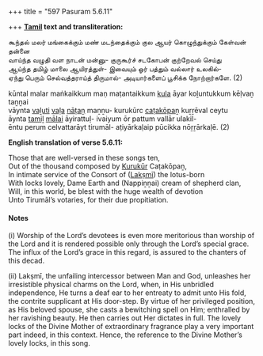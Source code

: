 +++
title = "597 Pasuram 5.6.11"

+++
**[Tamil](/definition/tamil#history "show Tamil definitions") text and transliteration:**

கூந்தல் மலர் மங்கைக்கும் மண் மடந்தைக்கும் குல ஆயர் கொழுந்துக்கும் கேள்வன் தன்னை  
வாய்ந்த வழுதி வள நாடன் மன்னு- குருகூர்ச் சடகோபன் குற்றேவல் செய்து  
ஆய்ந்த தமிழ் மாலை ஆயிரத்துள்- இவையும் ஓர் பத்தும் வல்லார் உலகில்-  
ஏந்து பெரும் செல்வத்தராய்த் திருமால்- அடியார்களைப் பூசிக்க நோற்றார்களே. (2)

kūntal malar maṅkaikkum maṇ maṭantaikkum [kula](/definition/kula#history "show kula definitions") āyar koḻuntukkum kēḷvaṉ taṉṉai  
vāynta [vaḻuti](/definition/valuti#history "show vaḻuti definitions") [vaḷa](/definition/vala#history "show vaḷa definitions") [nāṭaṉ](/definition/natan#history "show nāṭaṉ definitions") maṉṉu- kurukūrc [caṭakōpaṉ](/definition/catakopan#vaishnavism "show caṭakōpaṉ definitions") kuṟṟēval ceytu  
āynta [tamiḻ](/definition/tamil#history "show tamiḻ definitions") [mālai](/definition/malai#history "show mālai definitions") āyirattuḷ- ivaiyum ōr pattum vallār ulakil-  
ēntu perum celvattarāyt tirumāl- aṭiyārkaḷaip pūcikka nōṟṟārkaḷē. (2)

**English translation of verse 5.6.11:**

Those that are well-versed in these songs ten,  
Out of the thousand composed by [Kurukūr](/definition/kurukur#vaishnavism "show Kurukūr definitions") Caṭakōpaṉ,  
In intimate service of the Consort of ([Lakṣmī](/definition/lakshmi#vaishnavism "show Lakṣmī definitions")) the lotus-born  
With locks lovely, Dame Earth and (Nappiṉṉai) cream of shepherd clan,  
Will, in this world, be blest with the huge wealth of devotion  
Unto Tirumāl’s votaries, for their due propitiation.

#### Notes

\(i\) Worship of the Lord’s devotees is even more meritorious than worship of the Lord and it is rendered possible only through the Lord’s special grace. The influx of the Lord’s grace in this regard, is assured to the chanters of this decad.

\(ii\) Lakṣmī, the unfailing intercessor between Man and God, unleashes her irresistible physical charms on the Lord, when, in His unbridled independence, He turns a deaf ear to her entreaty to admit unto His fold, the contrite supplicant at His door-step. By virtue of her privileged position, as His beloved spouse, she casts a bewitching spell on Him; enthralled by her ravishing beauty. He then carries out Her dictates in full. The lovely locks of the Divine Mother of extraordinary fragrance play a very important part indeed, in this context. Hence, the reference to the Divine Mother’s lovely locks, in this song.


